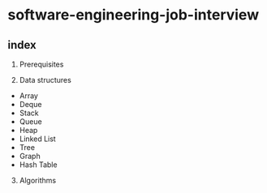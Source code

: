 # software-engineering-job-interview

## index

1. Prerequisites

2. Data structures
  - Array
  - Deque
   - Stack
   - Queue
  - Heap
  - Linked List
  - Tree
  - Graph
  - Hash Table

3. Algorithms
